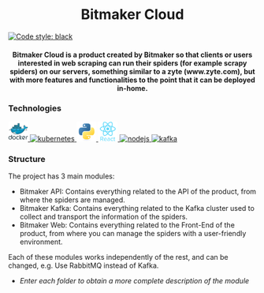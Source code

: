 <h1 align="center"> Bitmaker Cloud</h1>

[![Code style: black](https://img.shields.io/badge/code%20style-black-000000.svg)](https://github.com/psf/black)

<h4 align="center">Bitmaker Cloud is a product created by Bitmaker so that clients or users interested in web scraping can run their spiders (for example scrapy spiders) on our servers, something similar to a zyte (www.zyte.com), but with more features and functionalities to the point that it can be deployed in-home.</h4>

<h3>Technologies</h3>
<p align="left"> <a href="https://www.docker.com/" target="_blank" rel="noreferrer"> <img src="https://raw.githubusercontent.com/devicons/devicon/master/icons/docker/docker-original-wordmark.svg" alt="docker" width="40" height="40"/> </a>  <a href="https://kubernetes.io" target="_blank" rel="noreferrer"> <img src="https://www.vectorlogo.zone/logos/kubernetes/kubernetes-icon.svg" alt="kubernetes" width="40" height="40"/> </a> <a href="https://www.python.org" target="_blank" rel="noreferrer"> <img src="https://raw.githubusercontent.com/devicons/devicon/master/icons/python/python-original.svg" alt="python" width="40" height="40"/> </a> <a href="https://reactjs.org/" target="_blank" rel="noreferrer"> <img src="https://raw.githubusercontent.com/devicons/devicon/master/icons/react/react-original-wordmark.svg" alt="react" width="40" height="40"/> </a> <a href="https://nodejs.org/" target="_blank" rel="noreferrer"> <img src="https://www.vectorlogo.zone/logos/nodejs/nodejs-icon.svg" alt="nodejs" width="40" height="40"/> </a> <a href="https://nodejs.org/" target="_blank" rel="noreferrer"> <img src="https://www.vectorlogo.zone/logos/apache_kafka/apache_kafka-vertical.svg" alt="kafka" width="40" height="40"/> </a> </p>

<h3> Structure </h3>

The project has 3 main modules:
- Bitmaker API: Contains everything related to the API of the product, from where the spiders are managed.
- Bitmaker Kafka: Contains everything related to the Kafka cluster used to collect and transport the information of the spiders.
- Bitmaker Web: Contains everything related to the Front-End of the product, from where you can manage the spiders with a user-friendly environment.

Each of these modules works independently of the rest, and can be changed, e.g. Use RabbitMQ instead of Kafka. 

* *Enter each folder to obtain a more complete description of the module*